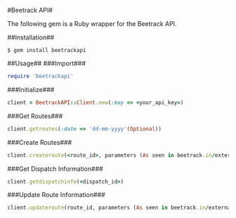 #Beetrack API#

The following gem is a Ruby wrapper for the Beetrack API.

##Installation##
```shell
$ gem install beetrackapi
```

##Usage##
###Import###
```ruby
require 'beetrackapi'
```

###Initialize###
```ruby
client = BeetrackAPI::Client.new(:key => <your_api_key>)
```

###Get Routes###
```ruby
client.getroutes(:date => 'dd-mm-yyyy'(Optional))
```

###Create Routes###
```ruby
client.createroute(<route_id>, parameters (As seen in beetrack.in/external_api.html))
```

###Get Dispatch Information###
```ruby
client.getdispatchinfo(<dispatch_id>)
```

###Update Route Information###
```ruby
client.updateroute(route_id, parameters (As seen in beetrack.in/external_api.html)))
```